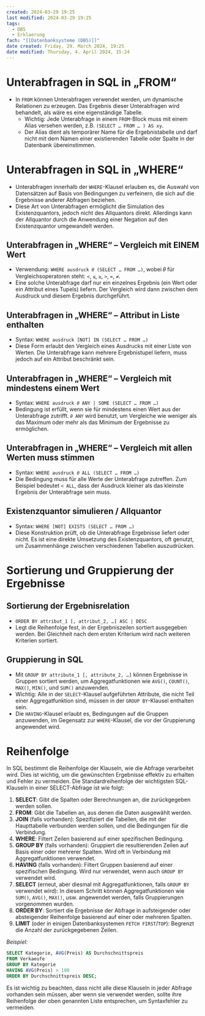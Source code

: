 ```yaml
---
created: 2024-03-29 19:25
last modified: 2024-03-29 19:25
tags:
  - DBS
  - Erklaerung
fach: "[[Datenbanksysteme (DBS)]]"
date created: Friday, 29. March 2024, 19:25
date modified: Thursday, 4. April 2024, 15:24
---
```


# Unterabfragen in SQL in „FROM“


- In `FROM` können Unterabfragen verwendet werden, um dynamische Relationen zu erzeugen. Das Ergebnis dieser Unterabfragen wird behandelt, als wäre es eine eigenständige Tabelle.
  - Wichtig: Jede Unterabfrage in einem `FROM`-Block muss mit einem Alias versehen werden, z.B. `(SELECT … FROM … ) AS xy`. 
  - Der Alias dient als temporärer Name für die Ergebnistabelle und darf nicht mit dem Namen einer existierenden Tabelle oder Spalte in der Datenbank übereinstimmen.
  

# Unterabfragen in SQL in „WHERE“

- Unterabfragen innerhalb der `WHERE`-Klausel erlauben es, die Auswahl von Datensätzen auf Basis von Bedingungen zu verfeinern, die sich auf die Ergebnisse anderer Abfragen beziehen.
- Diese Art von Unterabfragen ermöglicht die Simulation des Existenzquantors, jedoch nicht des Allquantors direkt. Allerdings kann der Allquantor durch die Anwendung einer Negation auf den Existenzquantor umgewandelt werden.

## Unterabfragen in „WHERE“ – Vergleich mit EINEM Wert

- Verwendung: `WHERE ausdruck 𝜃 (SELECT … FROM …)`, wobei 𝜃 für Vergleichsoperatoren steht: `<`, `≤`, `≥`, `>`, `=`, `≠`.
- Eine solche Unterabfrage darf nur ein einzelnes Ergebnis (ein Wert oder ein Attribut eines Tupels) liefern. Der Vergleich wird dann zwischen dem Ausdruck und diesem Ergebnis durchgeführt.

## Unterabfragen in „WHERE“ – Attribut in Liste enthalten

- Syntax: `WHERE ausdruck [NOT] IN (SELECT … FROM …)`
- Diese Form erlaubt den Vergleich eines Ausdrucks mit einer Liste von Werten. Die Unterabfrage kann mehrere Ergebnistupel liefern, muss jedoch auf ein Attribut beschränkt sein.

## Unterabfragen in „WHERE“ – Vergleich mit mindestens einem Wert

- Syntax: `WHERE ausdruck 𝜃 ANY | SOME (SELECT … FROM …)`
- Bedingung ist erfüllt, wenn sie für mindestens einen Wert aus der Unterabfrage zutrifft. `𝜃 ANY` wird benutzt, um Vergleiche wie weniger als das Maximum oder mehr als das Minimum der Ergebnisse zu ermöglichen.

## Unterabfragen in „WHERE“ – Vergleich mit allen Werten muss stimmen

- Syntax: `WHERE ausdruck 𝜃 ALL (SELECT … FROM …)`
- Die Bedingung muss für alle Werte der Unterabfrage zutreffen. Zum Beispiel bedeutet `< ALL`, dass der Ausdruck kleiner als das kleinste Ergebnis der Unterabfrage sein muss.

## Existenzquantor simulieren / Allquantor

- Syntax: `WHERE [NOT] EXISTS (SELECT … FROM …)`
- Diese Konstruktion prüft, ob die Unterabfrage Ergebnisse liefert oder nicht. Es ist eine direkte Umsetzung des Existenzquantors, oft genutzt, um Zusammenhänge zwischen verschiedenen Tabellen auszudrücken.


# Sortierung und Gruppierung der Ergebnisse

## Sortierung der Ergebnisrelation

- `ORDER BY attribut_1 [, attribut_2, …] ASC | DESC`
- Legt die Reihenfolge fest, in der Ergebniszeilen sortiert ausgegeben werden. Bei Gleichheit nach dem ersten Kriterium wird nach weiteren Kriterien sortiert.

## Gruppierung in SQL

- Mit `GROUP BY attribute_1 [, attribute_2, …]` können Ergebnisse in Gruppen sortiert werden, um Aggregatfunktionen wie `AVG()`, `COUNT()`, `MAX()`, `MIN()`, und `SUM()` anzuwenden.
- Wichtig: Alle in der `SELECT`-Klausel aufgeführten Attribute, die nicht Teil einer Aggregatfunktion sind, müssen in der `GROUP BY`-Klausel enthalten sein.
- Die `HAVING`-Klausel erlaubt es, Bedingungen auf die Gruppen anzuwenden, im Gegensatz zur `WHERE`-Klausel, die vor der Gruppierung angewendet wird.


# Reihenfolge

In SQL bestimmt die Reihenfolge der Klauseln, wie die Abfrage verarbeitet wird. Dies ist wichtig, um die gewünschten Ergebnisse effektiv zu erhalten und Fehler zu vermeiden. Die Standardreihenfolge der wichtigsten SQL-Klauseln in einer SELECT-Abfrage ist wie folgt:

1. **SELECT**: Gibt die Spalten oder Berechnungen an, die zurückgegeben werden sollen.
2. **FROM**: Gibt die Tabellen an, aus denen die Daten ausgewählt werden.
3. **JOIN** (falls vorhanden): Spezifiziert die Tabellen, die mit der Haupttabelle verbunden werden sollen, und die Bedingungen für die Verbindung.
4. **WHERE**: Filtert Zeilen basierend auf einer spezifischen Bedingung.
5. **GROUP BY** (falls vorhanden): Gruppiert die resultierenden Zeilen auf Basis einer oder mehrerer Spalten. Wird oft in Verbindung mit Aggregatfunktionen verwendet.
6. **HAVING** (falls vorhanden): Filtert Gruppen basierend auf einer spezifischen Bedingung. Wird nur verwendet, wenn auch `GROUP BY` verwendet wird.
7. **SELECT** (erneut, aber diesmal mit Aggregatfunktionen, falls `GROUP BY` verwendet wird): In diesem Schritt können Aggregatfunktionen wie `SUM()`, `AVG()`, `MAX()`, usw. angewendet werden, falls Gruppierungen vorgenommen wurden.
8. **ORDER BY**: Sortiert die Ergebnisse der Abfrage in aufsteigender oder absteigender Reihenfolge basierend auf einer oder mehreren Spalten.
9. **LIMIT** (oder in einigen Datenbanksystemen `FETCH FIRST`/`TOP`): Begrenzt die Anzahl der zurückgegebenen Zeilen.

*Beispiel:*
```sql
SELECT Kategorie, AVG(Preis) AS Durchschnittspreis
FROM Verkaeufe
GROUP BY Kategorie
HAVING AVG(Preis) > 100
ORDER BY Durchschnittspreis DESC;
```

Es ist wichtig zu beachten, dass nicht alle diese Klauseln in jeder Abfrage vorhanden sein müssen, aber wenn sie verwendet werden, sollte ihre Reihenfolge der oben genannten Liste entsprechen, um Syntaxfehler zu vermeiden.